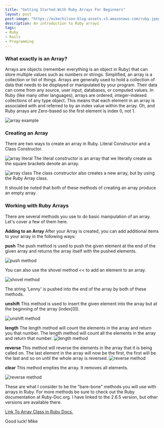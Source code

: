 ```yaml
---
title: "Getting Started With Ruby Arrays For Beginners"
layout: post
post-image: "https://mikechilson-blog-assets.s3.amazonaws.com/ruby.jpeg"
description: An introduction to Ruby arrays
tags:
- Ruby
- Rails
- Programming
---
```


### What exactly is an Array? ###

Arrays are objects (remember everything is an object in Ruby) that can store multiple values such as numbers or strings. Simplified, an array is a collection or list of things. Arrays are generally used to hold a collection of data that needs to be displayed or manipulated by your program. Their data can come from any source, user input, databases, or computed values. In Ruby (like many other languages), arrays are ordered, integer-indexed collections of any type object. This means that each element in an array is associated with and referred to by an index value within the array. Oh, and Ruby arrays are Zero-based so the first element is index 0, not 1.

![array example](https://mikechilson-blog-assets.s3.amazonaws.com/array_1.png)


### Creating an Array ###

There are two ways to create an array in Ruby. Literal Constructor and a Class Constructor. 

![array literal](https://mikechilson-blog-assets.s3.amazonaws.com/array_2.png)
The literal constructor is an array that we literally create as the square brackets denote an array.

![array class](https://mikechilson-blog-assets.s3.amazonaws.com/array_3.png)
The class constructor also creates a new array, but by using the Ruby Array class. 

It should be noted that both of these methods of creating an array produce an empty array.

### Working with Ruby Arrays ###

There are several methods you use to do basic manipulation of an array. Let's cover a few of them here.

**Adding to an Array**
After your Array is created, you can add additional items to your array in the following ways:

**push**
The push method is used to push the given element at the end of the given array and returns the array itself with the pushed elements.

![push method](https://mikechilson-blog-assets.s3.amazonaws.com/array_4.png)

You can also use the shovel method << to add an element to an array.

![shovel method](https://mikechilson-blog-assets.s3.amazonaws.com/array_5.png)

The string 'Lenny' is pushed into the end of the array by both of these methods.

**unshift**
This method is used to insert the given element into the array but at the beginning of the array (index[0]).

![unshift method](https://mikechilson-blog-assets.s3.amazonaws.com/array_6.png)

**length**
The length method will count the elements in the array and return you that number. The length method will count all the elements in the array and return that number.
![length method](https://mikechilson-blog-assets.s3.amazonaws.com/array_7.png)

**reverse**
This method will reverse the elements in the array that it is being called on. The last element in the array will now be the first, the first will be the last and so on until the whole array is reversed.
![reverse method](https://mikechilson-blog-assets.s3.amazonaws.com/array_8.png)

**clear**
This method empties the array. It removes all elements.

![reverse method](https://mikechilson-blog-assets.s3.amazonaws.com/array_9.png)

These are what I consider to be the "bare-bone" methods you will use with arrays in Ruby. For more methods be sure to check out the Ruby documentation at Ruby-Doc.org. I have linked to the 2.6.5 version, but other versions are available there.

[Link To Array Class in Ruby Docs.](https://ruby-doc.org/core-2.6.5/Array.html)

Good luck!
Mike